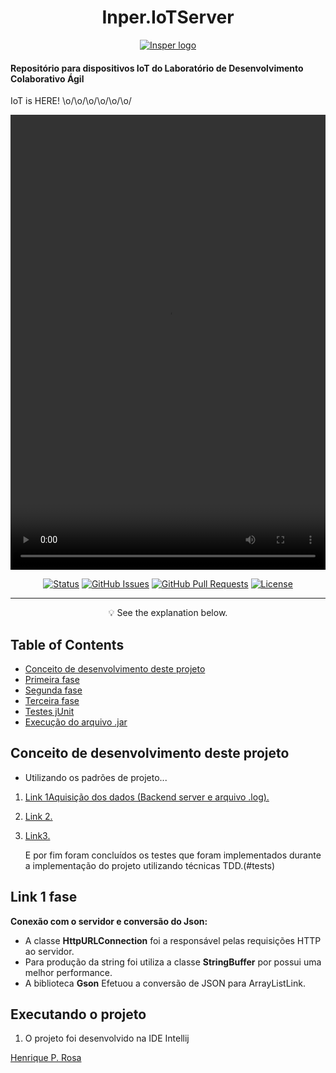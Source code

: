 
<h1 align="center">Inper.IoTServer</h1>

<p align="center">
 <a href="inper.edu.br">
  <img src="https://www.insper.edu.br/wp-content/themes/insper/dist/image/logo.png" alt="Insper logo"></img>
 </a>
 <div>
 	<h4>
 		<p>Repositório para dispositivos IoT do Laboratório de Desenvolvimento Colaborativo Ágil</p>
 	</h4>
 </div>
 <div>
 	<p>IoT is HERE!  \o/\o/\o/\o/\o/\o/</p>
 	<video autoplay loop class="" style="max-width: 100%; min-height: 728px;" data-video="0"><source type="video/mp4" src="//i.imgur.com/b3PnytZ.mp4"></video>
 </div>
</p>


<div align="center">
  
  [![Status](https://img.shields.io/badge/status-active-success.svg)]()
  [![GitHub Issues](https://img.shields.io/github/issues/henriquepereirarosa/backend-test.svg)](https://github.com/HenriquePereiraRosa/backend-test/issues)
  [![GitHub Pull Requests](https://img.shields.io/github/issues-pr/henriquepereirarosa/backend-test.svg)](https://github.com/HenriquePereiraRosa/backend-test/pulls)
  [![License](https://img.shields.io/badge/license-CC0-blue.svg)](http://creativecommons.org/publicdomain/zero/1.0/)
    
</div>

---

<p align = "center">💡 See the explanation below.</p>


## Table of Contents

- [Conceito de desenvolvimento deste projeto](#concept)
- [Primeira fase](#first)
- [Segunda fase](#second)
- [Terceira fase](#third)
- [Testes jUnit](#tests)
- [Execução do arquivo .jar](#exe)


## Conceito de desenvolvimento deste projeto <a name = "concept"></a>

- Utilizando os padrões de projeto... 
 1. [Link 1Aquisição dos dados (Backend server e arquivo .log).](#first)
 2. [Link 2.](#second)
 3. [Link3.](#third)

 	E por fim foram concluídos os testes que foram implementados durante a implementação do projeto utilizando técnicas TDD.(#tests)


## Link 1 fase<a name = "first"></a>

**Conexão com o servidor e conversão do Json:**

- A classe **HttpURLConnection** foi a responsável pelas requisições HTTP ao servidor.
- Para produção da string foi utiliza a classe **StringBuffer** por possui uma melhor performance.
- A biblioteca **Gson** Efetuou a conversão de JSON para ArrayListLink.



## Executando o projeto <a name = "exe"></a>

1. O projeto foi desenvolvido na IDE Intellij 

<a rel="dct:publisher"
     href="https://github.com/henriquepereirarosa/">
    <span property="dct:title">Henrique P. Rosa</span></a>
</p>
